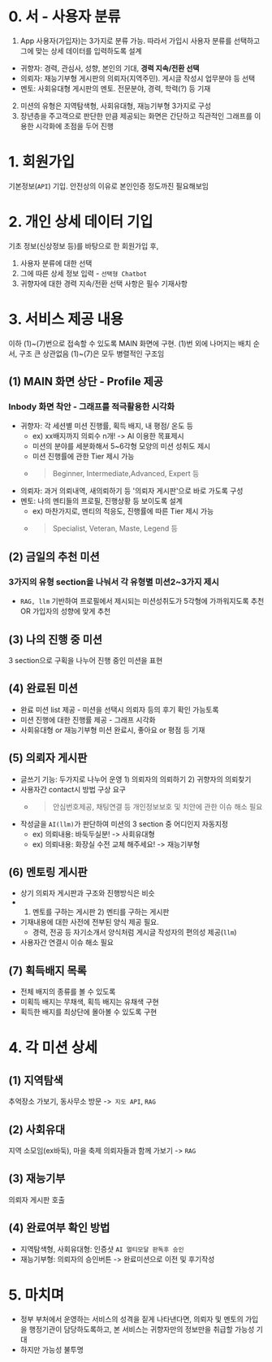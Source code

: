 # 0. 서 - 사용자 분류
1. App 사용자(가입자)는 3가지로 분류 가능. 따라서 가입시 사용자 분류를 선택하고 그에 맞는 상세 데이터를 입력하도록 설계

- 귀향자: 경력, 관심사, 성향, 본인의 기대, **경력 지속/전환 선택**
- 의뢰자: 재능기부형 게시판의 의뢰자(지역주민). 게시글 작성시 업무분야 등 선택
- 멘토: 사회유대형 게시판의 멘토. 전문분야, 경력, 학력(?) 등 기재

2. 미션의 유형은 지역탐색형, 사회유대형, 재능기부형 3가지로 구성
3. 장년층을 주고객으로 판단한 만큼 제공되는 화면은 간단하고 직관적인 그래프를 이용한 시각화에 초점을 두어 진행

# 1. 회원가입
기본정보(`API`) 기입. 안전상의 이유로 본인인증 정도까진 필요해보임

# 2. 개인 상세 데이터 기입
기초 정보(신상정보 등)를 바탕으로 한 회원가입 후,
1) 사용자 분류에 대한 선택
2) 그에 따른 상세 정보 입력 - `선택형 Chatbot`
3) 귀향자에 대한 경력 지속/전환 선택 사항은 필수 기재사항

# 3. 서비스 제공 내용
이하 (1)~(7)번으로 접속할 수 있도록 MAIN 화면에 구현.
(1)번 외에 나머지는 배치 순서, 구조 큰 상관없음
(1)~(7)은 모두 병렬적인 구조임

## (1) MAIN 화면 상단 - Profile 제공

### Inbody 화면 착안 - 그래프를 적극활용한 시각화
- 귀향자: 각 세션별 미션 진행률, 획득 배지, 내 평점/ 온도 등
    - ex) xx배지까지 의뢰수 n개! -> AI 이용한 목표제시
    - 미션의 분야를 세분화해서 5~6각형 모양의 미션 성취도 제시 
    - 미션 진행률에 관한 Tier 제시 가능
    - > Beginner, Intermediate,Advanced, Expert 등
- 의뢰자: 과거 의뢰내역, 새의뢰하기 등 '의뢰자 게시판'으로 바로 가도록 구성
- 멘토: 나의 멘티들의 프로필, 진행상황 등 보이도록 설계
    - ex) 마찬가지로, 멘티의 적응도, 진행률에 따른 Tier 제시 가능
    - > Specialist, Veteran, Maste, Legend 등

## (2) 금일의 추천 미션
### 3가지의 유형 section을 나눠서 각 유형별 미션2~3가지 제시
- `RAG, llm` 기반하여 프로필에서 제시되는 미션성취도가 5각형에 가까워지도록 추천 OR 가입자의 성향에 맞게 추천

## (3) 나의 진행 중 미션
3 section으로 구획을 나누어 진행 중인 미션을 표현

## (4) 완료된 미션
- 완료 미션 list 제공 - 미션을 선택시 의뢰자 등의 후기 확인 가능토록
- 미션 진행에 대한 진행률 제공 - 그래프 시각화
- 사회유대형 or 재능기부형 미션 완료시, 좋아요 or 평점 등 기재

## (5) 의뢰자 게시판
- 글쓰기 기능: 두가지로 나누어 운영 1) 의뢰자의 의뢰하기 2) 귀향자의 의뢰찾기
- 사용자간 contact시 방법 구상 요구
    - > 안심번호제공, 채팅연결 등 개인정보보호 및 치안에 관한 이슈 해소 필요
- 작성글을 `AI(llm)`가 판단하여 미션의 3 section 중 어디인지 자동지정
    - ex) 의뢰내용: 바둑두실분! -> 사회유대형
    - ex) 의뢰내용: 화장실 수전 교체 해주세요! -> 재능기부형

## (6) 멘토링 게시판
- 상기 의뢰자 게시판과 구조와 진행방식은 비슷
- 1) 멘토를 구하는 게시판 2) 멘티를 구하는 게시판
- 기재내용에 대한 사전에 전부된 양식 제공 필요.
    - 경력, 전공 등 자기소개서 양식처럼 게시글 작성자의 편의성 제공(`llm`)
- 사용자간 연결시 이슈 해소 필요

## (7) 획득배지 목록
- 전체 배지의 종류를 볼 수 있도록
- 미획득 배지는 무채색, 획득 배지는 유채색 구현
- 획득한 배지를 최상단에 몰아볼 수 있도록 구현

# 4. 각 미션 상세

## (1) 지역탐색
추억장소 가보기, 동사무소 방문 ->` 지도 API`, `RAG`
## (2) 사회유대
지역 소모임(ex바둑), 마을 축제 의뢰자들과 함께 가보기 -> `RAG`
## (3) 재능기부
의뢰자 게시판 호출
## (4) 완료여부 확인 방법
- 지역탐색형, 사회유대형: 인증샷 `AI 멀티모달 판독후 승인`
- 재능기부형: 의뢰자의 승인버튼 -> 완료미션으로 이전 및 후기작성

# 5. 마치며
- 정부 부처에서 운영하는 서비스의 성격을 짙게 나타낸다면, 의뢰자 및 멘토의 가입을 행정기관이 담당하도록하고, 본 서비스는 귀향자만의 정보만을 취급할 가능성 기대
- 하지만 가능성 불투명
